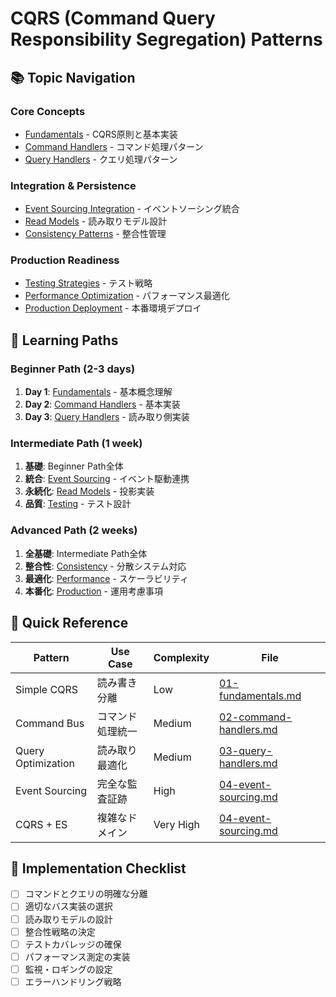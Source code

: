 # CQRS (Command Query Responsibility Segregation) Patterns

## 📚 Topic Navigation

### Core Concepts
- [Fundamentals](./01-fundamentals.md) - CQRS原則と基本実装
- [Command Handlers](./02-command-handlers.md) - コマンド処理パターン
- [Query Handlers](./03-query-handlers.md) - クエリ処理パターン

### Integration & Persistence
- [Event Sourcing Integration](./04-event-sourcing.md) - イベントソーシング統合
- [Read Models](./05-read-models.md) - 読み取りモデル設計
- [Consistency Patterns](./06-consistency.md) - 整合性管理

### Production Readiness
- [Testing Strategies](./07-testing.md) - テスト戦略
- [Performance Optimization](./08-performance.md) - パフォーマンス最適化
- [Production Deployment](./09-production.md) - 本番環境デプロイ

## 🎯 Learning Paths

### Beginner Path (2-3 days)
1. **Day 1**: [Fundamentals](./01-fundamentals.md) - 基本概念理解
2. **Day 2**: [Command Handlers](./02-command-handlers.md) - 基本実装
3. **Day 3**: [Query Handlers](./03-query-handlers.md) - 読み取り側実装

### Intermediate Path (1 week)
1. **基礎**: Beginner Path全体
2. **統合**: [Event Sourcing](./04-event-sourcing.md) - イベント駆動連携
3. **永続化**: [Read Models](./05-read-models.md) - 投影実装
4. **品質**: [Testing](./07-testing.md) - テスト設計

### Advanced Path (2 weeks)
1. **全基礎**: Intermediate Path全体
2. **整合性**: [Consistency](./06-consistency.md) - 分散システム対応
3. **最適化**: [Performance](./08-performance.md) - スケーラビリティ
4. **本番化**: [Production](./09-production.md) - 運用考慮事項

## 🔧 Quick Reference

| Pattern | Use Case | Complexity | File |
|---------|----------|------------|------|
| Simple CQRS | 読み書き分離 | Low | [01-fundamentals.md](./01-fundamentals.md) |
| Command Bus | コマンド処理統一 | Medium | [02-command-handlers.md](./02-command-handlers.md) |
| Query Optimization | 読み取り最適化 | Medium | [03-query-handlers.md](./03-query-handlers.md) |
| Event Sourcing | 完全な監査証跡 | High | [04-event-sourcing.md](./04-event-sourcing.md) |
| CQRS + ES | 複雑なドメイン | Very High | [04-event-sourcing.md](./04-event-sourcing.md) |

## 🚀 Implementation Checklist

- [ ] コマンドとクエリの明確な分離
- [ ] 適切なバス実装の選択
- [ ] 読み取りモデルの設計
- [ ] 整合性戦略の決定
- [ ] テストカバレッジの確保
- [ ] パフォーマンス測定の実装
- [ ] 監視・ロギングの設定
- [ ] エラーハンドリング戦略